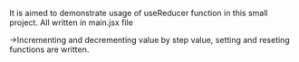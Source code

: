 It is aimed to demonstrate usage of useReducer function in this small project. 
All written in main.jsx file

->Incrementing and decrementing value by step value, setting and reseting functions are written. 
